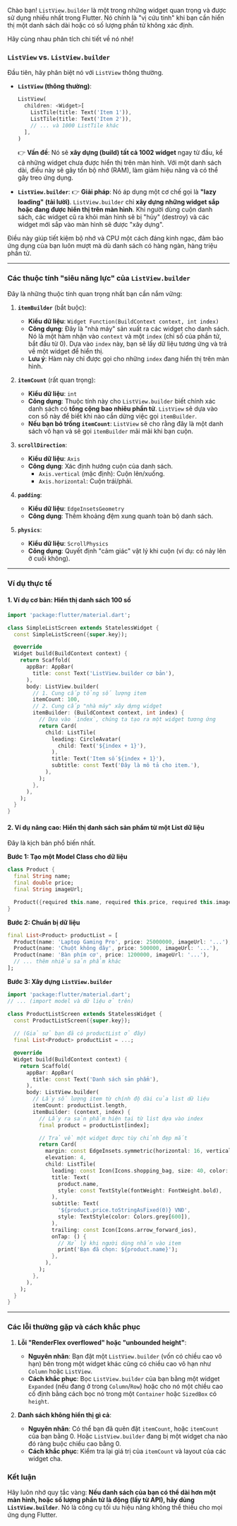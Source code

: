 Chào bạn! `ListView.builder` là một trong những widget quan trọng và được sử dụng nhiều nhất trong Flutter. Nó chính là "vị cứu tinh" khi bạn cần hiển thị một danh sách dài hoặc có số lượng phần tử không xác định.

Hãy cùng nhau phân tích chi tiết về nó nhé!

### `ListView` vs. `ListView.builder`

Đầu tiên, hãy phân biệt nó với `ListView` thông thường.

*   **`ListView` (thông thường)**:
    ```dart
    ListView(
      children: <Widget>[
        ListTile(title: Text('Item 1')),
        ListTile(title: Text('Item 2')),
        // ... và 1000 ListTile khác
      ],
    )
    ```
    👉 **Vấn đề**: Nó sẽ **xây dựng (build) tất cả 1002 widget** ngay từ đầu, kể cả những widget chưa được hiển thị trên màn hình. Với một danh sách dài, điều này sẽ gây tốn bộ nhớ (RAM), làm giảm hiệu năng và có thể gây treo ứng dụng.

*   **`ListView.builder`**:
    👉 **Giải pháp**: Nó áp dụng một cơ chế gọi là **"lazy loading" (tải lười)**. `ListView.builder` chỉ **xây dựng những widget sắp hoặc đang được hiển thị trên màn hình**. Khi người dùng cuộn danh sách, các widget cũ ra khỏi màn hình sẽ bị "hủy" (destroy) và các widget mới sắp vào màn hình sẽ được "xây dựng".

Điều này giúp tiết kiệm bộ nhớ và CPU một cách đáng kinh ngạc, đảm bảo ứng dụng của bạn luôn mượt mà dù danh sách có hàng ngàn, hàng triệu phần tử.

---

### Các thuộc tính "siêu năng lực" của `ListView.builder`

Đây là những thuộc tính quan trọng nhất bạn cần nắm vững:

1.  **`itemBuilder`** (bắt buộc):
    *   **Kiểu dữ liệu**: `Widget Function(BuildContext context, int index)`
    *   **Công dụng**: Đây là "nhà máy" sản xuất ra các widget cho danh sách. Nó là một hàm nhận vào `context` và một `index` (chỉ số của phần tử, bắt đầu từ 0). Dựa vào `index` này, bạn sẽ lấy dữ liệu tương ứng và trả về một widget để hiển thị.
    *   **Lưu ý**: Hàm này chỉ được gọi cho những `index` đang hiển thị trên màn hình.

2.  **`itemCount`** (rất quan trọng):
    *   **Kiểu dữ liệu**: `int`
    *   **Công dụng**: Thuộc tính này cho `ListView.builder` biết chính xác danh sách có **tổng cộng bao nhiêu phần tử**. `ListView` sẽ dựa vào con số này để biết khi nào cần dừng việc gọi `itemBuilder`.
    *   **Nếu bạn bỏ trống `itemCount`**: `ListView` sẽ cho rằng đây là một danh sách vô hạn và sẽ gọi `itemBuilder` mãi mãi khi bạn cuộn.

3.  **`scrollDirection`**:
    *   **Kiểu dữ liệu**: `Axis`
    *   **Công dụng**: Xác định hướng cuộn của danh sách.
        *   `Axis.vertical` (mặc định): Cuộn lên/xuống.
        *   `Axis.horizontal`: Cuộn trái/phải.

4.  **`padding`**:
    *   **Kiểu dữ liệu**: `EdgeInsetsGeometry`
    *   **Công dụng**: Thêm khoảng đệm xung quanh toàn bộ danh sách.

5.  **`physics`**:
    *   **Kiểu dữ liệu**: `ScrollPhysics`
    *   **Công dụng**: Quyết định "cảm giác" vật lý khi cuộn (ví dụ: có nảy lên ở cuối không).

---

### Ví dụ thực tế

#### 1. Ví dụ cơ bản: Hiển thị danh sách 100 số

```dart
import 'package:flutter/material.dart';

class SimpleListScreen extends StatelessWidget {
  const SimpleListScreen({super.key});

  @override
  Widget build(BuildContext context) {
    return Scaffold(
      appBar: AppBar(
        title: const Text('ListView.builder cơ bản'),
      ),
      body: ListView.builder(
        // 1. Cung cấp tổng số lượng item
        itemCount: 100,
        // 2. Cung cấp "nhà máy" xây dựng widget
        itemBuilder: (BuildContext context, int index) {
          // Dựa vào `index`, chúng ta tạo ra một widget tương ứng
          return Card(
            child: ListTile(
              leading: CircleAvatar(
                child: Text('${index + 1}'),
              ),
              title: Text('Item số ${index + 1}'),
              subtitle: const Text('Đây là mô tả cho item.'),
            ),
          );
        },
      ),
    );
  }
}
```

#### 2. Ví dụ nâng cao: Hiển thị danh sách sản phẩm từ một List dữ liệu

Đây là kịch bản phổ biến nhất.

**Bước 1: Tạo một Model Class cho dữ liệu**

```dart
class Product {
  final String name;
  final double price;
  final String imageUrl;

  Product({required this.name, required this.price, required this.imageUrl});
}
```

**Bước 2: Chuẩn bị dữ liệu**

```dart
final List<Product> productList = [
  Product(name: 'Laptop Gaming Pro', price: 25000000, imageUrl: '...'),
  Product(name: 'Chuột không dây', price: 500000, imageUrl: '...'),
  Product(name: 'Bàn phím cơ', price: 1200000, imageUrl: '...'),
  // ... thêm nhiều sản phẩm khác
];
```

**Bước 3: Xây dựng `ListView.builder`**

```dart
import 'package:flutter/material.dart';
// ... (import model và dữ liệu ở trên)

class ProductListScreen extends StatelessWidget {
  const ProductListScreen({super.key});
  
  // (Giả sử bạn đã có productList ở đây)
  final List<Product> productList = ...;

  @override
  Widget build(BuildContext context) {
    return Scaffold(
      appBar: AppBar(
        title: const Text('Danh sách sản phẩm'),
      ),
      body: ListView.builder(
        // Lấy số lượng item từ chính độ dài của list dữ liệu
        itemCount: productList.length,
        itemBuilder: (context, index) {
          // Lấy ra sản phẩm hiện tại từ list dựa vào index
          final product = productList[index];

          // Trả về một widget được tùy chỉnh đẹp mắt
          return Card(
            margin: const EdgeInsets.symmetric(horizontal: 16, vertical: 8),
            elevation: 4,
            child: ListTile(
              leading: const Icon(Icons.shopping_bag, size: 40, color: Colors.teal),
              title: Text(
                product.name,
                style: const TextStyle(fontWeight: FontWeight.bold),
              ),
              subtitle: Text(
                '${product.price.toStringAsFixed(0)} VNĐ',
                style: TextStyle(color: Colors.grey[600]),
              ),
              trailing: const Icon(Icons.arrow_forward_ios),
              onTap: () {
                // Xử lý khi người dùng nhấn vào item
                print('Bạn đã chọn: ${product.name}');
              },
            ),
          );
        },
      ),
    );
  }
}
```

---

### Các lỗi thường gặp và cách khắc phục

1.  **Lỗi "RenderFlex overflowed" hoặc "unbounded height"**:
    *   **Nguyên nhân**: Bạn đặt một `ListView.builder` (vốn có chiều cao vô hạn) bên trong một widget khác cũng có chiều cao vô hạn như `Column` hoặc `ListView`.
    *   **Cách khắc phục**: Bọc `ListView.builder` của bạn bằng một widget `Expanded` (nếu đang ở trong `Column`/`Row`) hoặc cho nó một chiều cao cố định bằng cách bọc nó trong một `Container` hoặc `SizedBox` có `height`.

2.  **Danh sách không hiển thị gì cả**:
    *   **Nguyên nhân**: Có thể bạn đã quên đặt `itemCount`, hoặc `itemCount` của bạn bằng 0. Hoặc `ListView.builder` đang bị một widget cha nào đó ràng buộc chiều cao bằng 0.
    *   **Cách khắc phục**: Kiểm tra lại giá trị của `itemCount` và layout của các widget cha.

### Kết luận

Hãy luôn nhớ quy tắc vàng: **Nếu danh sách của bạn có thể dài hơn một màn hình, hoặc số lượng phần tử là động (lấy từ API), hãy dùng `ListView.builder`**. Nó là công cụ tối ưu hiệu năng không thể thiếu cho mọi ứng dụng Flutter.
